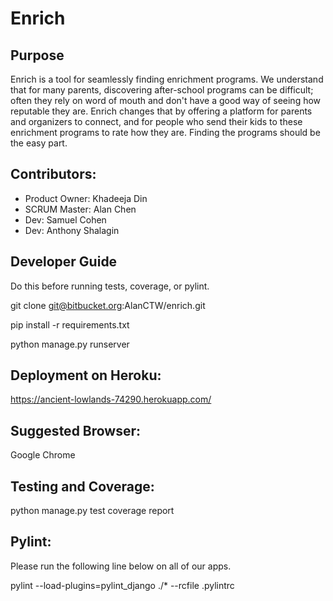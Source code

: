 # Enrich #

## Purpose ##
Enrich is a tool for seamlessly finding enrichment programs. We understand that for many parents, discovering after-school programs can be difficult; often they rely on word of mouth and don't have a good way of seeing how reputable they are. Enrich changes that by offering a platform for parents and organizers to connect, and for people who send their kids to these enrichment programs to rate how they are. Finding the programs should be the easy part.



## Contributors:

- Product Owner: Khadeeja Din
- SCRUM Master: Alan Chen
- Dev: Samuel Cohen
- Dev: Anthony Shalagin


## Developer Guide 
Do this before running tests, coverage, or pylint.

git clone git@bitbucket.org:AlanCTW/enrich.git

pip install -r requirements.txt 

python manage.py runserver

## Deployment on Heroku:
https://ancient-lowlands-74290.herokuapp.com/

## Suggested Browser:
Google Chrome

## Testing and Coverage:
python manage.py test
coverage report

## Pylint:
Please run the following line below on all of our apps.

pylint --load-plugins=pylint_django ./* --rcfile .pylintrc